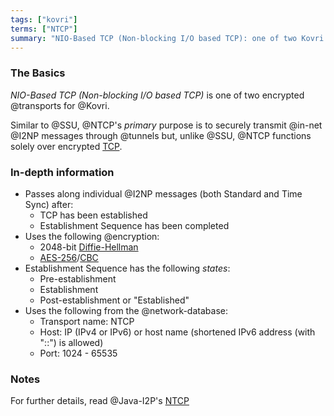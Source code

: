 ```yaml
---
tags: ["kovri"]
terms: ["NTCP"]
summary: "NIO-Based TCP (Non-blocking I/O based TCP): one of two Kovri transports"
---
```


### The Basics

*NIO-Based TCP (Non-blocking I/O based TCP)* is one of two encrypted @transports for @Kovri.

Similar to @SSU, @NTCP's *primary* purpose is to securely transmit @in-net @I2NP messages through @tunnels but, unlike @SSU, @NTCP functions solely over encrypted [TCP](https://en.wikipedia.org/wiki/Transmission_Control_Protocol).

### In-depth information

 - Passes along individual @I2NP messages (both Standard and Time Sync) after:
   - TCP has been established
   - Establishment Sequence has been completed
 - Uses the following @encryption:
   - 2048-bit [Diffie-Hellman](https://en.wikipedia.org/wiki/Diffie-hellman)
   - [AES-256](https://en.wikipedia.org/wiki/Advanced_Encryption_Standard)/[CBC](https://en.wikipedia.org/wiki/Block_cipher_modes_of_operation)
 - Establishment Sequence has the following *states*:
   - Pre-establishment
   - Establishment
   - Post-establishment or "Established"
 - Uses the following from the @network-database:
   - Transport name: NTCP
   - Host: IP (IPv4 or IPv6) or host name (shortened IPv6 address (with "::") is allowed)
   - Port: 1024 - 65535

### Notes

For further details, read @Java-I2P's [NTCP](https://geti2p.net/en/docs/transport/ntcp)
